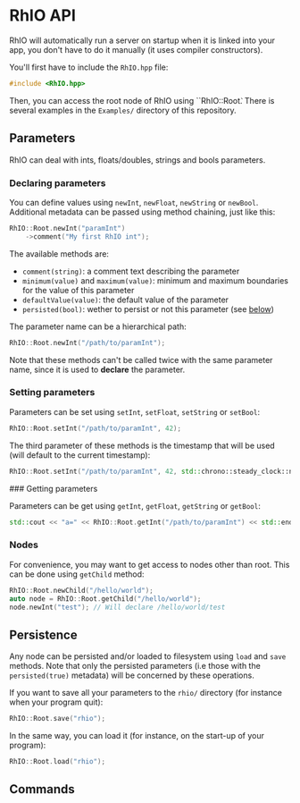 # RhIO API

RhIO will automatically run a server on startup when it is linked into your app,
you don't have to do it manually (it uses compiler constructors).

You'll first have to include the ``RhIO.hpp`` file:

```cpp
#include <RhIO.hpp>
```

Then, you can access the root node of RhIO using ``RhIO::Root`̀`. There is several 
examples in the `Examples/` directory of this repository.

## <a name="parameters"></a> Parameters

RhIO can deal with ints, floats/doubles, strings and bools parameters.

### Declaring parameters

You can define values using ``newInt``, ``newFloat``, ``newString`` or
``newBool``. Additional metadata can be passed using method chaining, just like this:

```cpp
RhIO::Root.newInt("paramInt")
    ->comment("My first RhIO int");
```
The available methods are:

* `comment(string)`: a comment text describing the parameter
* `minimum(value)` and `maximum(value)`: minimum and maximum boundaries for the value
  of this parameter
* `defaultValue(value)`: the default value of the parameter
* `persisted(bool)`: wether to persist or not this parameter (see [below](#persistence))

The parameter name can be a hierarchical path:

```cpp
RhIO::Root.newInt("/path/to/paramInt");
```

Note that these methods can't be called twice with the same parameter name, since it is
used to **declare** the parameter.

### Setting parameters

Parameters can be set using ``setInt``, ``setFloat``, ``setString`` or ``setBool``:

```cpp
RhIO::Root.setInt("/path/to/paramInt", 42);
```

The third parameter of these methods is the timestamp that will be used (will default to 
the current timestamp):

```cpp
RhIO::Root.setInt("/path/to/paramInt", 42, std::chrono::steady_clock::now());
```

### Getting parameters

Parameters can be get using ``getInt``, ``getFloat``, ``getString`` or ``getBool``:

```cpp
std::cout << "a=" << RhIO::Root.getInt("/path/to/paramInt") << std::endl;
```

### Nodes

For convenience, you may want to get access to nodes other than root. This can be done
using ``getChild`` method:

```cpp
RhIO::Root.newChild("/hello/world");
auto node = RhIO::Root.getChild("/hello/world");
node.newInt("test"); // Will declare /hello/world/test
```

## <a name="persistence"></a> Persistence

Any node can be persisted and/or loaded to filesystem using ``load`` and ``save`` methods.
Note that only the persisted parameters (i.e those with the ``persisted(true)`` metadata)
will be concerned by these operations.

If you want to save all your parameters to the `rhio/` directory (for instance when your
program quit):

```c++
RhIO::Root.save("rhio");
```

In the same way, you can load it (for instance, on the start-up of your program):

```c++
RhIO::Root.load("rhio");
```

## <a name="commands"></a> Commands

